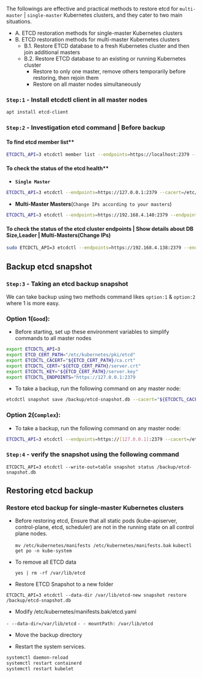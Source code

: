 
The followings are effective and practical methods to restore etcd for `multi-master` | `single-master` Kubernetes clusters, and they cater to two main situations.

- A. ETCD restoration methods for single-master Kubernetes clusters
- B. ETCD restoration methods for multi-master Kubernetes clusters
  - B.1. Restore ETCD database to a fresh Kubernetes cluster and then join additional masters
  - B.2. Restore ETCD database to an existing or running Kubernetes cluster
     - Restore to only one master, remove others temporarily before restoring, then rejoin them
     - Restore on all master nodes simultaneously

### `Step:1` - Install etcdctl client in all master nodes

```sh
apt install etcd-client
```

### `Step:2` - Investigation etcd command | Before backup

#### To find etcd member list**
  
```sh
ETCDCTL_API=3 etcdctl member list --endpoints=https://localhost:2379 --cacert=/etc/kubernetes/pki/etcd/ca.crt --cert=/etc/kubernetes/pki/etcd/peer.crt --key=/etc/kubernetes/pki/etcd/peer.key
```

#### To check the status of the etcd health**

- **`Single Master`**

```sh
ETCDCTL_API=3 etcdctl --endpoints=https://127.0.0.1:2379 --cacert=/etc/kubernetes/pki/etcd/ca.crt --cert=/etc/kubernetes/pki/etcd/server.crt --key=/etc/kubernetes/pki/etcd/server.key endpoint health
```

- **Multi-Master Masters**(`Change IPs according to your masters`)

```sh
ETCDCTL_API=3 etcdctl --endpoints=https://192.168.4.140:2379 --endpoints=https://192.168.4.168:2379 --endpoints=https://192.168.4.138:2379 --cacert=/etc/kubernetes/pki/etcd/ca.crt --cert=/etc/kubernetes/pki/etcd/peer.crt --key=/etc/kubernetes/pki/etcd/peer.key endpoint health
```


####  To check the status of the etcd cluster endpoints | Show details about DB Size,Leader | Multi-Masters(Change IPs)

```sh
sudo ETCDCTL_API=3 etcdctl --endpoints=https://192.168.4.138:2379 --endpoints=https://192.168.4.140:2379 --endpoints=https://192.168.4.168:2379 --cacert=/etc/kubernetes/pki/etcd/ca.crt --cert=/etc/kubernetes/pki/etcd/peer.crt --key=/etc/kubernetes/pki/etcd/peer.key endpoint status --write-out=table
```

## Backup etcd snapshot
### `Step:3` - Taking an etcd backup snapshot
We can take backup using two methods command likes `option:1` & `option:2` where 1 is more easy.

### **Option 1(`Good`):** 
- Before starting, set up these environment variables to simplify commands to all master nodes

```sh
export ETCDCTL_API=3
export ETCD_CERT_PATH="/etc/kubernetes/pki/etcd"
export ETCDCTL_CACERT="${ETCD_CERT_PATH}/ca.crt"
export ETCDCTL_CERT="${ETCD_CERT_PATH}/server.crt"
export ETCDCTL_KEY="${ETCD_CERT_PATH}/server.key"
export ETCDCTL_ENDPOINTS="https://127.0.0.1:2379
```

- To take a backup, run the following command on any master node:

```sh
etcdctl snapshot save /backup/etcd-snapshot.db --cacert="${ETCDCTL_CACERT}" --cert="${ETCDCTL_CERT}" --key="${ETCDCTL_KEY}" --endpoints="${ETCDCTL_ENDPOINTS}"
```

### **Option 2(`Complex`):** 
- To take a backup, run the following command on any master node:

```sh
ETCDCTL_API=3 etcdctl --endpoints=https://[127.0.0.1]:2379 --cacert=/etc/kubernetes/pki/etcd/ca.crt --cert=/etc/kubernetes/pki/etcd/server.crt --key=/etc/kubernetes/pki/etcd/server.key snapshot save /backup/etcd-snapshot.db
```

### `Step:4` - verify the snapshot using the following command

`ETCDCTL_API=3 etcdctl --write-out=table snapshot status /backup/etcd-snapshot.db`


## Restoring etcd backup

### Restore etcd backup for single-master Kubernetes clusters
- Before restoring etcd, Ensure that all static pods (kube-apiserver, control-plane, etcd, scheduler) are not in the running state on all control plane nodes.

  `mv /etc/kubernetes/manifests /etc/kubernetes/manifests.bak`
  `kubectl get po -n kube-system`

- To remove all ETCD data
  
  `yes | rm -rf /var/lib/etcd`
  
- Restore ETCD Snapshot to a new folder
  
`ETCDCTL_API=3 etcdctl --data-dir /var/lib/etcd-new snapshot restore /backup/etcd-snapshot.db`
  
- Modify /etc/kubernetes/manifests.bak/etcd.yaml

`- --data-dir=/var/lib/etcd`
`- - mountPath: /var/lib/etcd`



- Move the backup directory

  
- Restart the system services.
  
```sh
systemctl daemon-reload
systemctl restart containerd
systemctl restart kubelet
```
